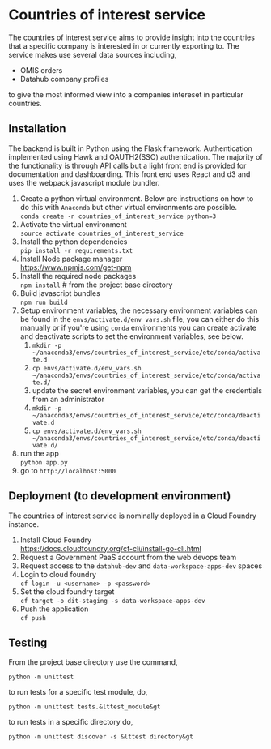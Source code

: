 # Countries of interest service
The countries of interest service aims to provide insight into the countries that a specific company is interested in or currently exporting to. The service makes use several data sources including,

* OMIS orders
* Datahub company profiles

to give the most informed view into a companies intereset in particular countries.

## Installation
The backend is built in Python using the Flask framework. Authentication implemented using Hawk and OAUTH2(SSO) authentication. The majority of the functionality is through API calls but a light front end is provided for documentation and dashboarding. This front end uses React and d3 and uses the webpack javascript module bundler. 

1. Create a python virtual environment. Below are instructions on how to do this with `Anaconda` but other virtual environments are possible.
    <br />`conda create -n countries_of_interest_service python=3`
2. Activate the virtual environment
    <br />`source activate countries_of_interest_service`
3. Install the python dependencies
    <br />`pip install -r requirements.txt`
4. Install Node package manager
    <br />https://www.npmjs.com/get-npm
5. Install the required node packages
    <br />`npm install` # from the project base directory
6. Build javascript bundles
    <br />`npm run build`
7. Setup environment variables, the necessary environment variables can be found in the `envs/activate.d/env_vars.sh` file, you can either do this manually or if you're using `conda` environments you can create activate and deactivate scripts to set the environment variables, see below.
    1. `mkdir -p ~/anaconda3/envs/countries_of_interest_service/etc/conda/activate.d`
    2. `cp envs/activate.d/env_vars.sh ~/anaconda3/envs/countries_of_interest_service/etc/conda/activate.d/`
    3. update the secret environment variables, you can get the credentials from an administrator
    4. `mkdir -p ~/anaconda3/envs/countries_of_interest_service/etc/conda/deactivate.d`
    5. `cp envs/activate.d/env_vars.sh ~/anaconda3/envs/countries_of_interest_service/etc/conda/deactivate.d/`
8. run the app
    <br />`python app.py`
9. go to `http://localhost:5000`
  

## Deployment (to development environment)
The countries of interest service is nominally deployed in a Cloud Foundry instance. 

1. Install Cloud Foundry
    <br />https://docs.cloudfoundry.org/cf-cli/install-go-cli.html
2. Request a Government PaaS account from the web devops team
3. Request access to the `datahub-dev` and `data-workspace-apps-dev` spaces
4. Login to cloud foundry
    <br /> `cf login -u <username> -p <password>`
5. Set the cloud foundry target
    <br /> `cf target -o dit-staging -s data-workspace-apps-dev`
6. Push the application
    <br />`cf push`
## Testing
From the project base directory use the command,

`python -m unittest`

to run tests for a specific test module, do,

`python -m unittest tests.&lttest_module&gt`

to run tests in a specific directory do,

`python -m unittest discover -s &lttest directory&gt`

